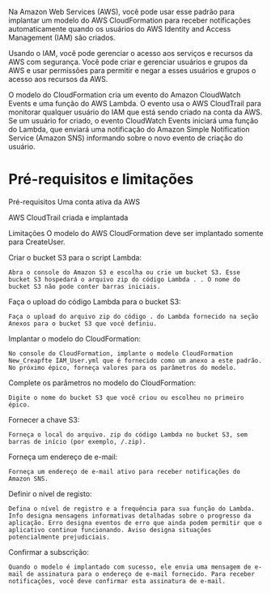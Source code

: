 Na Amazon Web Services (AWS), você pode usar esse padrão para implantar um modelo do AWS CloudFormation para receber notificações automaticamente quando os usuários do AWS Identity and Access Management (IAM) são criados. 

Usando o IAM, você pode gerenciar o acesso aos serviços e recursos da AWS com segurança. Você pode criar e gerenciar usuários e grupos da AWS e usar permissões para permitir e negar a esses usuários e grupos o acesso aos recursos da AWS.

O modelo do CloudFormation cria um evento do Amazon CloudWatch Events e uma função do AWS Lambda. O evento usa o AWS CloudTrail para monitorar qualquer usuário do IAM que está sendo criado na conta da AWS. Se um usuário for criado, o evento CloudWatch Events iniciará uma função do Lambda, que enviará uma notificação do Amazon Simple Notification Service (Amazon SNS) informando sobre o novo evento de criação do usuário.

# Pré-requisitos e limitações
Pré-requisitos
Uma conta ativa da AWS

AWS CloudTrail criada e implantada

Limitações 
O modelo do AWS CloudFormation deve ser implantado somente para CreateUser. 

Criar o bucket S3 para o script Lambda:

    Abra o console do Amazon S3 e escolha ou crie um bucket S3. Esse bucket S3 hospedará o arquivo zip do código Lambda . . O nome do bucket S3 não pode conter barras iniciais.

Faça o upload do código Lambda para o bucket S3:

    Faça o upload do arquivo zip do código . do Lambda fornecido na seção Anexos para o bucket S3 que você definiu.

Implantar o modelo do CloudFormation:

    No console do CloudFormation, implante o modelo CloudFormation New_Creapfte IAM_User.yml que é fornecido como um anexo a este padrão. No próximo épico, forneça valores para os parâmetros do modelo.

Complete os parâmetros no modelo do CloudFormation:

    Digite o nome do bucket S3 que você criou ou escolheu no primeiro épico.

Fornecer a chave S3:

    Forneça o local do arquivo. zip do código Lambda no bucket S3, sem barras de início (por exemplo, /.zip).

Forneça um endereço de e-mail:

    Forneça um endereço de e-mail ativo para receber notificações do Amazon SNS.

Definir o nível de registo:

    Defina o nível de registro e a frequência para sua função do Lambda. Info designa mensagens informativas detalhadas sobre o progresso da aplicação. Erro designa eventos de erro que ainda podem permitir que o aplicativo continue funcionando. Aviso designa situações potencialmente prejudiciais.

Confirmar a subscrição:

    Quando o modelo é implantado com sucesso, ele envia uma mensagem de e-mail de assinatura para o endereço de e-mail fornecido. Para receber notificações, você deve confirmar esta assinatura de e-mail.
